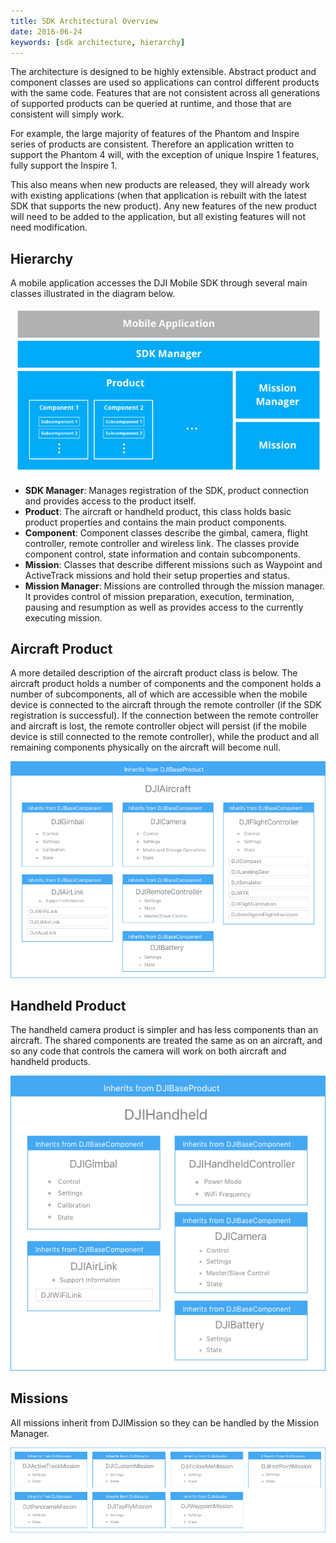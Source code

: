 ```yaml
---
title: SDK Architectural Overview
date: 2016-06-24
keywords: [sdk architecture, hierarchy]
---
```


The architecture is designed to be highly extensible. Abstract product and component classes are used so applications can control different products with the same code. Features that are not consistent across all generations of supported products can be queried at runtime, and those that are consistent will simply work.

For example, the large majority of features of the Phantom and Inspire series of products are consistent. Therefore an application written to support the Phantom 4 will, with the exception of unique Inspire 1 features, fully support the Inspire 1. 

This also means when new products are released, they will already work with existing applications (when that application is rebuilt with the latest SDK that supports the new product). Any new features of the new product will need to be added to the application, but all existing features will not need modification.

## Hierarchy

A mobile application accesses the DJI Mobile SDK through several main classes illustrated in the diagram below.

<html><img src="../images/sdk-architectural-overview/Architecture.png"></html>

* **SDK Manager**: Manages registration of the SDK, product connection and provides access to the product itself.
* **Product**: The aircraft or handheld product, this class holds basic product properties and contains the main product components.
* **Component**: Component classes describe the gimbal, camera, flight controller, remote controller and wireless link. The classes provide component control, state information and contain subcomponents.
* **Mission**: Classes that describe different missions such as Waypoint and ActiveTrack missions and hold their setup properties and status.
* **Mission Manager**: Missions are controlled through the mission manager. It provides control of mission preparation, execution, termination, pausing and resumption as well as provides access to the currently executing mission.

## Aircraft Product

A more detailed description of the aircraft product class is below. The aircraft product holds a number of components and the component holds a number of subcomponents, all of which are accessible when the mobile device is connected to the aircraft through the remote controller (if the SDK registration is successful). If the connection between the remote controller and aircraft is lost, the remote controller object will persist (if the mobile device is still connected to the remote controller), while the product and all remaining components physically on the aircraft will become null.

<html><img src="../images/sdk-architectural-overview/SDKAircraftArchitecture.png"></html>
 
## Handheld Product

The handheld camera product is simpler and has less components than an aircraft. The shared components are treated the same as on an aircraft, and so any code that controls the camera will work on both aircraft and handheld products.

<html><img src="../images/sdk-architectural-overview/SDKHandheldArchitecture.png"></html> 

## Missions

All missions inherit from DJIMission so they can be handled by the Mission Manager.

<html><img src="../images/sdk-architectural-overview/SDKMissionArchitecture.png"></html> 


